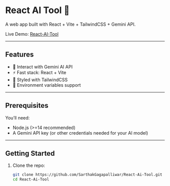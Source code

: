 # React AI Tool 🌟

A web app built with React + Vite + TailwindCSS + Gemini API.

Live Demo: [React-AI-Tool](https://react-ai-tool-plum-eight.vercel.app/)  

---

## Features

- 🎯 Interact with Gemini AI API  
- ⚡ Fast stack: React + Vite  
- 🎨 Styled with TailwindCSS  
- 🔐 Environment variables support  

---

## Prerequisites

You’ll need:

- Node.js (>=14 recommended)  
- A Gemini API key (or other credentials needed for your AI model)  

---

## Getting Started

1. Clone the repo:

   ```bash
   git clone https://github.com/SarthakGagapalliwar/React-Ai-Tool.git
   cd React-Ai-Tool

